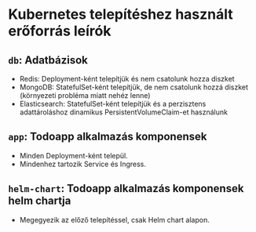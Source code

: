 # Kubernetes telepítéshez használt erőforrás leírók

## `db`: Adatbázisok

- Redis: Deployment-ként telepítjük és nem csatolunk hozza diszket
- MongoDB: StatefulSet-ként telepítjük, de nem csatolunk hozzá diszket (környezeti probléma miatt nehéz lenne)
- Elasticsearch: StatefulSet-ként telepítjük és a perzisztens adattároláshoz dinamikus PersistentVolumeClaim-et használunk

## `app`: Todoapp alkalmazás komponensek

- Minden Deployment-ként települ.
- Mindenhez tartozik Service és Ingress.

## `helm-chart`: Todoapp alkalmazás komponensek helm chartja

- Megegyezik az előző telepítéssel, csak Helm chart alapon.
